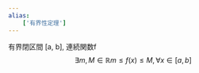 ```yaml
---
alias:
    ['有界性定理']
---
```

有界閉区間 [a, b], 連続関数f
$$ \exists m, M \in \mathbb R m \leq f(x) \leq M, \forall x \in [a, b] $$